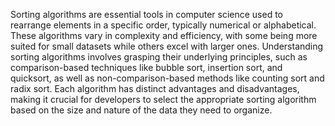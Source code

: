 Sorting algorithms are essential tools in computer science used to rearrange elements in a specific order, typically numerical or alphabetical. These algorithms vary in complexity and efficiency, with some being more suited for small datasets while others excel with larger ones. Understanding sorting algorithms involves grasping their underlying principles, such as comparison-based techniques like bubble sort, insertion sort, and quicksort, as well as non-comparison-based methods like counting sort and radix sort. Each algorithm has distinct advantages and disadvantages, making it crucial for developers to select the appropriate sorting algorithm based on the size and nature of the data they need to organize.
